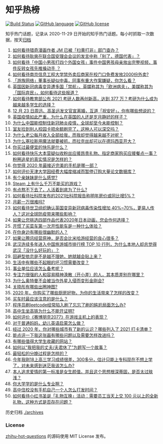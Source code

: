 # 知乎热榜
[![Build Status](https://github.com/ToWeLong/zhihu-hot-questions/workflows/CI/badge.svg)](https://github.com/ToWeLong/zhihu-hot-questions/actions)
[![GitHub language](https://img.shields.io/badge/language-golang-orange.svg)](https://golang.org/)
[![GitHub license](https://img.shields.io/github/license/ToWeLong/zhihu-hot-questions)](https://github.com/ToWeLong/zhihu-hot-questions/blob/main/LICENSE)

知乎热门话题，记录从 2020-11-29 日开始的知乎热门话题。每小时抓取一次数据，按天[归档](./archives)

<!-- BEGIN -->

1. [如何看待猎奇漫画作者 JM 已被「扫黄打非」部门查办？](https://www.zhihu.com/question/436168334)
1. [如何看待耿爽在联合国安理会会议的发言中称「别了，德国代表」？](https://www.zhihu.com/question/436128707)
1. [如何看待「中国小男孩打四个外国女孩」事件中国男孩母亲放出完整视频，事件反转女孩先推搡动手 ？](https://www.zhihu.com/question/436149547)
1. [如何看待南京信息工程大学禁外卖后商家在校门口免费发放2000份外卖?](https://www.zhihu.com/question/436120256)
1. [「游族网络」董事长疑似中毒，同事有重大作案嫌疑，你怎么看？](https://www.zhihu.com/question/436136515)
1. [英国因新冠病毒变异遭多国「禁航」，英媒称其为「欧洲病夫」，美媒称其为「国际弃民」，如何看待这些报道？](https://www.zhihu.com/question/435986866)
1. [如何看待教育部公布 2021 考研人数再创新高，达到 377 万？考研为什么成为越来越多学生的选择？](https://www.zhihu.com/question/436124082)
1. [12 月 23 日周迅、高圣远发文官宣离婚，互道「祝安好」，你有哪些想说的？](https://www.zhihu.com/question/436116521)
1. [英国疫情如此严重，为什么在英国的人还是岁月静好的样子？](https://www.zhihu.com/question/436007016)
1. [为什么中国能控制住新冠肺炎疫情，全球却至今未能控制？](https://www.zhihu.com/question/385980697)
1. [室友捡到别人校园卡把余额刷完了，这种人可以深交吗？](https://www.zhihu.com/question/434283173)
1. [为什么老公每月收入全部给我，而我却觉得越来越不对呢？](https://www.zhihu.com/question/434293862)
1. [为什么塞拉斯用魔法就要被抓，而拉克丝却可以在德玛西亚开大？](https://www.zhihu.com/question/366815748)
1. [你买过最便宜的快乐是什么？](https://www.zhihu.com/question/421788338)
1. [如何看待快乐大本营疑似收粉丝应援昂贵礼物、指定商家购买应援餐点一事？粉圈追星的真实情况是怎样的？](https://www.zhihu.com/question/435913913)
1. [你觉得 2020 年最接近完美的手机是哪一部？](https://www.zhihu.com/question/436100263)
1. [如何评价天津大学因经费大幅度缩减而暂停订购大量论文数据库？](https://www.zhihu.com/question/435699674)
1. [有个亲妹妹是什么感觉?](https://www.zhihu.com/question/293914303)
1. [Steam 上有什么千万不能买的游戏？](https://www.zhihu.com/question/41241675)
1. [有点熬不下去了，人活着到底为了什么?](https://www.zhihu.com/question/430909740)
1. [如何看待社科院发布的2021社科院报告称明年房价或同比增5%？](https://www.zhihu.com/question/435956295)
1. [月薪一万很难吗?](https://www.zhihu.com/question/350026457)
1. [如何看待世卫组织确认英国变异新冠病毒传染性增加 40%~70%，更易人传人？这对全球防疫带来哪些影响？](https://www.zhihu.com/question/436038900)
1. [如果让您挑选四部作品代表2020年日本动画，您会作何选择？](https://www.zhihu.com/question/434129462)
1. [开惯了买菜车第一次开性能车是一种什么体验？](https://www.zhihu.com/question/434997263)
1. [在你身边有哪些很幽默的人？](https://www.zhihu.com/question/434517465)
1. [如果让腾讯经营原神，是否会比米哈游经营的良心很多？](https://www.zhihu.com/question/435566401)
1. [武汉连续多年进入中国旅游城市排行榜 TOP 10 行列，为什么本地人却总觉得武汉「没什么好玩的」？](https://www.zhihu.com/question/435979499)
1. [回避型依恋是不是越不理她，她就越会贴上来？](https://www.zhihu.com/question/435640356)
1. [生活中有哪些不起眼的坏习惯需要改变？](https://www.zhihu.com/question/341565258)
1. [事业单位应该怎么备考呢？](https://www.zhihu.com/question/318250592)
1. [专注力很强的人和容易精神涣散（开小差）的人，其本质差别在哪里？](https://www.zhihu.com/question/23477738)
1. [为什么奥特曼不会被当作外星入侵而变形金刚会?](https://www.zhihu.com/question/435556919)
1. [关晓彤有哪些出圈神图?](https://www.zhihu.com/question/408938685)
1. [2020 年，你购买了哪些厨房好物，为你的生活带来了怎样的改变？](https://www.zhihu.com/question/433875783)
1. [买车时最应该注意的是什么？](https://www.zhihu.com/question/434045191)
1. [程序员刷leetcode经常陷入刷了忘忘了刷的尴尬局面怎么办?](https://www.zhihu.com/question/420936903)
1. [高中生坐高铁为什么不能开证明?](https://www.zhihu.com/question/430384572)
1. [如何评价《赛博朋克2077》在游戏主机上的表现？](https://www.zhihu.com/question/434207980)
1. [对于普通妈妈，幼儿英语启蒙怎么做？](https://www.zhihu.com/question/361167904)
1. [经过 2020 年，你对哪些城市有了新的认识？哪些列入了 2021 打卡清单？](https://www.zhihu.com/question/436137233)
1. [能点评一下我这张画有哪些问题以及需要怎样改进吗？](https://www.zhihu.com/question/434913964)
1. [有哪些值得大学生收藏的网站？](https://www.zhihu.com/question/304491894)
1. [如何以“我把我的丈夫/夫君休了”为题写一个故事？](https://www.zhihu.com/question/435344054)
1. [最轻松的分娩过程是怎样的？](https://www.zhihu.com/question/433909831)
1. [今年我刚18上高三学习成绩很差，300多分，估计只能上专科现在不想上学了，对未来感到迷茫我该怎么办?](https://www.zhihu.com/question/435525472)
1. [本人追求爱情的第一标准是女生颜值，并且这个思想根深蒂固，是否太过肤浅？](https://www.zhihu.com/question/433241909)
1. [你大学学的是什么专业啊？](https://www.zhihu.com/question/434973326)
1. [高中住校没有手机自己一个人怎么打发时间？](https://www.zhihu.com/question/432551946)
1. [如何看待小红书圣诞「礼物互换」活动：需要员工当天上交 100 元以上的全新礼物，这种方式是否存在问题？](https://www.zhihu.com/question/436157769)

<!-- END -->

历史归档 [./archives](./archives)


### License
[zhihu-hot-questions](https://github.com/towelong/zhihu-hot-questions) 的源码使用 MIT License 发布。